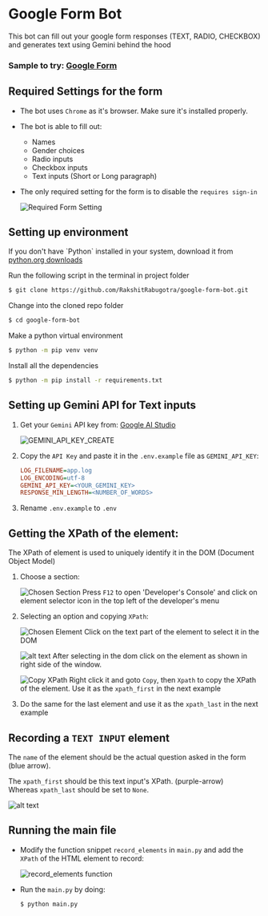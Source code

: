 # Google Form Bot

<p align="justify">This bot can fill out your google form responses (TEXT, RADIO, CHECKBOX) and generates text using Gemini behind the hood</p>

### Sample to try: [Google Form](https://forms.gle/HucQVYPoUvxEHGVr9)

## Required Settings for the form

- The bot uses `Chrome` as it's browser. Make sure it's installed properly.

- The bot is able to fill out:

    <ul>
    <li>Names</li>
    <li>Gender choices</li>
    <li>Radio inputs</li>
    <li>Checkbox inputs</li>
    <li>Text inputs (Short or Long paragraph)</li>
    </ul>

- The only required setting for the form is to disable the `requires sign-in`

  ![Required Form Setting](docs/required-form-setting.png)

## Setting up environment

<p>If you don't have `Python` installed in your system, download it from <a href='https://python.org/downloads'>python.org downloads</a></p>

Run the following script in the terminal in project folder

```bash
$ git clone https://github.com/RakshitRabugotra/google-form-bot.git
```

Change into the cloned repo folder

```bash
$ cd google-form-bot
```

Make a python virtual environment

```bash
$ python -m pip venv venv
```

Install all the dependencies

```bash
$ python -m pip install -r requirements.txt
```

## Setting up Gemini API for Text inputs

1. Get your `Gemini` API key from: [Google AI Studio]("https://aistudio.google.com/app/apikey)

   ![GEMINI_API_KEY_CREATE](docs/image.png)

2. Copy the `API Key` and paste it in the `.env.example` file as `GEMINI_API_KEY`:

   ```ini
   LOG_FILENAME=app.log
   LOG_ENCODING=utf-8
   GEMINI_API_KEY=<YOUR_GEMINI_KEY>
   RESPONSE_MIN_LENGTH=<NUMBER_OF_WORDS>
   ```

3. Rename `.env.example` to `.env`

## Getting the XPath of the element:

The XPath of element is used to uniquely identify it in the DOM (Document Object Model)

1. Choose a section:

   ![Chosen Section](docs/chosen-section.png)
   Press `F12` to open 'Developer's Console' and click on element selector icon in the top left of the developer's menu

2. Selecting an option and copying `XPath`:

   ![Chosen Element](docs/chosen-element.png)
   Click on the text part of the element to select it in the DOM

   ![alt text](docs/dom-selection.png)
   After selecting in the dom click on the element as shown in right side of the window.

   ![Copy XPath](docs/copy-xpath.png)
   Right click it and goto `Copy`, then `Xpath` to copy the XPath of the element. Use it as the `xpath_first` in the next example

3. Do the same for the last element and use it as the `xpath_last` in the next example

## Recording a `TEXT INPUT` element

The `name` of the element should be the actual question asked in the form (blue arrow).

The `xpath_first` should be this text input's XPath. (purple-arrow) <br/>Whereas `xpath_last` should be set to `None`.

![alt text](docs/text-input.png)

## Running the main file

- Modify the function snippet `record_elements` in `main.py` and add the `XPath` of the HTML element to record:

  ![record_elements function](docs/record-elements.png)

- Run the `main.py` by doing:
  ```bash
  $ python main.py
  ```
